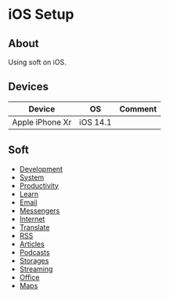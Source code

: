 # iOS Setup

## About

Using soft on iOS.

## Devices

| Device | OS | Comment |
| --- | --- | --- |
| Apple iPhone Xr | iOS 14.1 |

## Soft

* [Development](./soft/categories/development.md)
* [System](./soft/categories/system.md)
* [Productivity](./soft/categories/productivity.md)
* [Learn](./soft/categories/learn.md)
* [Email](./soft/categories/email.md)
* [Messengers](./soft/categories/messengers.md)
* [Internet](./soft/categories/internet.md)
* [Translate](./soft/categories/translate.md)
* [RSS](./soft/categories/rss.md)
* [Articles](./soft/categories/articles.md)
* [Podcasts](./soft/categories/podcasts.md)
* [Storages](./soft/categories/storages.md)
* [Streaming](./soft/categories/streaming.md)
* [Office](./soft/categories/office.md)
* [Maps](./soft/categories/maps.md)
